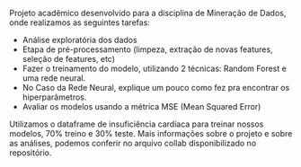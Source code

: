 Projeto acadêmico desenvolvido para a disciplina de Mineração de Dados, onde realizamos as seguintes tarefas: 

- Análise exploratória dos dados
- Etapa de pré-processamento (limpeza, extração de novas features, seleção de features, etc)
- Fazer o treinamento do modelo, utilizando 2 técnicas: Random Forest e uma rede neural.
- No Caso da Rede Neural, explique um pouco como fez pra encontrar os hiperparâmetros.
- Avaliar os modelos usando a métrica MSE (Mean Squared Error)

Utilizamos o dataframe de insuficiência cardíaca para treinar nossos modelos, 70% treino e 30% teste. Mais informações sobre o projeto e sobre as análises, podemos conferir no arquivo collab disponibilizado no repositório.
